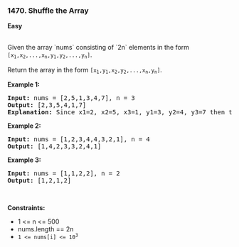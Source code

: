 ### 1470. Shuffle the Array
**Easy**

<br />
Given the array `nums` consisting of `2n` elements in the form <code>[x<sub>1</sub>,x<sub>2</sub>,...,x<sub>n</sub>,y<sub>1</sub>,y<sub>2</sub>,...,y<sub>n</sub>]</code>.

Return the array in the form <code>[x<sub>1</sub>,y<sub>1</sub>,x<sub>2</sub>,y<sub>2</sub>,...,x<sub>n</sub>,y<sub>n</sub>]</code>.
<br />

**Example 1:**

<pre>
<b>Input:</b> nums = [2,5,1,3,4,7], n = 3
<b>Output:</b> [2,3,5,4,1,7] 
<b>Explanation:</b> Since x1=2, x2=5, x3=1, y1=3, y2=4, y3=7 then the answer is [2,3,5,4,1,7].
</pre>

**Example 2:**

<pre>
<b>Input:</b> nums = [1,2,3,4,4,3,2,1], n = 4
<b>Output:</b> [1,4,2,3,3,2,4,1]
</pre>

**Example 3:**

<pre>
<b>Input:</b> nums = [1,1,2,2], n = 2
<b>Output:</b> [1,2,1,2]
</pre>
<br />

**Constraints:**

- 1 <= n <= 500
- nums.length == 2n
- <code>1 <= nums[i] <= 10<sup>3</sup></code>
